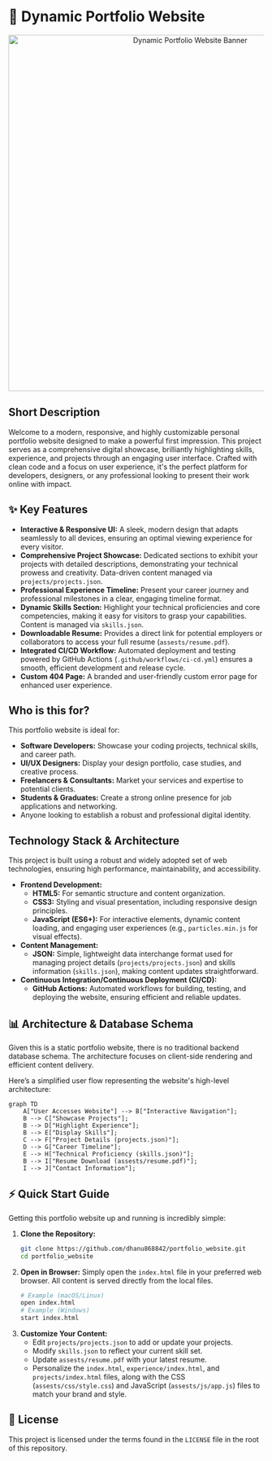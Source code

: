 # 🚀 Dynamic Portfolio Website

<p align="center"><img src="./assests/images/hero.gif" alt="Dynamic Portfolio Website Banner" width="700"></p>

## Short Description
Welcome to a modern, responsive, and highly customizable personal portfolio website designed to make a powerful first impression. This project serves as a comprehensive digital showcase, brilliantly highlighting skills, experience, and projects through an engaging user interface. Crafted with clean code and a focus on user experience, it's the perfect platform for developers, designers, or any professional looking to present their work online with impact.

## ✨ Key Features
*   **Interactive & Responsive UI:** A sleek, modern design that adapts seamlessly to all devices, ensuring an optimal viewing experience for every visitor.
*   **Comprehensive Project Showcase:** Dedicated sections to exhibit your projects with detailed descriptions, demonstrating your technical prowess and creativity. Data-driven content managed via `projects/projects.json`.
*   **Professional Experience Timeline:** Present your career journey and professional milestones in a clear, engaging timeline format.
*   **Dynamic Skills Section:** Highlight your technical proficiencies and core competencies, making it easy for visitors to grasp your capabilities. Content is managed via `skills.json`.
*   **Downloadable Resume:** Provides a direct link for potential employers or collaborators to access your full resume (`assests/resume.pdf`).
*   **Integrated CI/CD Workflow:** Automated deployment and testing powered by GitHub Actions (`.github/workflows/ci-cd.yml`) ensures a smooth, efficient development and release cycle.
*   **Custom 404 Page:** A branded and user-friendly custom error page for enhanced user experience.

## Who is this for?
This portfolio website is ideal for:
*   **Software Developers:** Showcase your coding projects, technical skills, and career path.
*   **UI/UX Designers:** Display your design portfolio, case studies, and creative process.
*   **Freelancers & Consultants:** Market your services and expertise to potential clients.
*   **Students & Graduates:** Create a strong online presence for job applications and networking.
*   Anyone looking to establish a robust and professional digital identity.

## Technology Stack & Architecture
This project is built using a robust and widely adopted set of web technologies, ensuring high performance, maintainability, and accessibility.

*   **Frontend Development:**
    *   **HTML5:** For semantic structure and content organization.
    *   **CSS3:** Styling and visual presentation, including responsive design principles.
    *   **JavaScript (ES6+):** For interactive elements, dynamic content loading, and engaging user experiences (e.g., `particles.min.js` for visual effects).
*   **Content Management:**
    *   **JSON:** Simple, lightweight data interchange format used for managing project details (`projects/projects.json`) and skills information (`skills.json`), making content updates straightforward.
*   **Continuous Integration/Continuous Deployment (CI/CD):**
    *   **GitHub Actions:** Automated workflows for building, testing, and deploying the website, ensuring efficient and reliable updates.

## 📊 Architecture & Database Schema
Given this is a static portfolio website, there is no traditional backend database schema. The architecture focuses on client-side rendering and efficient content delivery.

Here’s a simplified user flow representing the website's high-level architecture:

```mermaid
graph TD
    A["User Accesses Website"] --> B["Interactive Navigation"];
    B --> C["Showcase Projects"];
    B --> D["Highlight Experience"];
    B --> E["Display Skills"];
    C --> F["Project Details (projects.json)"];
    D --> G["Career Timeline"];
    E --> H["Technical Proficiency (skills.json)"];
    B --> I["Resume Download (assests/resume.pdf)"];
    I --> J["Contact Information"];
```

## ⚡ Quick Start Guide
Getting this portfolio website up and running is incredibly simple:

1.  **Clone the Repository:**
    ```bash
    git clone https://github.com/dhanu868842/portfolio_website.git
    cd portfolio_website
    ```
2.  **Open in Browser:**
    Simply open the `index.html` file in your preferred web browser. All content is served directly from the local files.
    ```bash
    # Example (macOS/Linux)
    open index.html
    # Example (Windows)
    start index.html
    ```
3.  **Customize Your Content:**
    *   Edit `projects/projects.json` to add or update your projects.
    *   Modify `skills.json` to reflect your current skill set.
    *   Update `assests/resume.pdf` with your latest resume.
    *   Personalize the `index.html`, `experience/index.html`, and `projects/index.html` files, along with the CSS (`assests/css/style.css`) and JavaScript (`assests/js/app.js`) files to match your brand and style.

## 📜 License
This project is licensed under the terms found in the `LICENSE` file in the root of this repository.